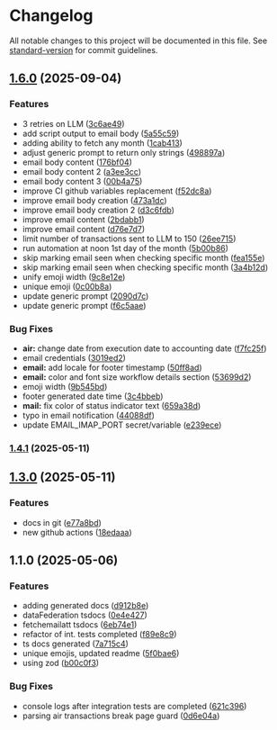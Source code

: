 # Changelog

All notable changes to this project will be documented in this file. See [standard-version](https://github.com/conventional-changelog/standard-version) for commit guidelines.

## [1.6.0](https://github.com/davidzoufaly/finance-mgn/compare/v1.4.1...v1.6.0) (2025-09-04)


### Features

* 3 retries on LLM ([3c6ae49](https://github.com/davidzoufaly/finance-mgn/commit/3c6ae49c9ebf06553e46a9fa81ec801b8f08002f))
* add script output to email body ([5a55c59](https://github.com/davidzoufaly/finance-mgn/commit/5a55c599058e21e411a4b305fa73c5ad4ac8815f))
* adding ability to fetch any month ([1cab413](https://github.com/davidzoufaly/finance-mgn/commit/1cab4130ea96f630a03fe2b9e562b136f7a7fb75))
* adjust generic prompt to return only strings ([498897a](https://github.com/davidzoufaly/finance-mgn/commit/498897a0ae889aa38936ba71f5b02ea30488082d))
* email body content ([176bf04](https://github.com/davidzoufaly/finance-mgn/commit/176bf04703cb1dfb82bbd8ce6626937bf282ac00))
* email body content 2 ([a3ee3cc](https://github.com/davidzoufaly/finance-mgn/commit/a3ee3ccf6f867c954922e57387fdd1ce71f7f118))
* email body content 3 ([00b4a75](https://github.com/davidzoufaly/finance-mgn/commit/00b4a7560332d8678f833c94fc672be5e54a5a4b))
* improve CI github variables replacement ([f52dc8a](https://github.com/davidzoufaly/finance-mgn/commit/f52dc8a4397caaae312c7283459145d42bbba825))
* improve email body creation ([473a1dc](https://github.com/davidzoufaly/finance-mgn/commit/473a1dc6d6273bbe4c2d8bcfa26a700dc8af54c8))
* improve email body creation 2 ([d3c6fdb](https://github.com/davidzoufaly/finance-mgn/commit/d3c6fdbc4c8ad24affd30766b3f15740ece6b54e))
* improve email content ([2bdabb1](https://github.com/davidzoufaly/finance-mgn/commit/2bdabb1a5af7d26c1bf049525e9637e3592d73e8))
* improve email content ([d76e7d7](https://github.com/davidzoufaly/finance-mgn/commit/d76e7d7384b37961f42edffa6ff12e295b8ba363))
* limit number of transactions sent to LLM to 150 ([26ee715](https://github.com/davidzoufaly/finance-mgn/commit/26ee71589b1581f3115d9dd9d6a72939997bb470))
* run automation at noon 1st day of the month ([5b00b86](https://github.com/davidzoufaly/finance-mgn/commit/5b00b86dabf4543642544b321dbc488429a49cd4))
* skip marking email seen when checking specific month ([fea155e](https://github.com/davidzoufaly/finance-mgn/commit/fea155e04b88484ff216c5604f9afa6f7fdc0b76))
* skip marking email seen when checking specific month ([3a4b12d](https://github.com/davidzoufaly/finance-mgn/commit/3a4b12deab496e7aa1f9ec796069fbfa4f8325ff))
* unify emoji width ([9c8e12e](https://github.com/davidzoufaly/finance-mgn/commit/9c8e12e55cfdaf035c7bfbdef8406c29029ad471))
* unique emoji ([0c00b8a](https://github.com/davidzoufaly/finance-mgn/commit/0c00b8ac2500fb4d5023b81d84fbafe0e6a6ee44))
* update generic prompt ([2090d7c](https://github.com/davidzoufaly/finance-mgn/commit/2090d7c881b4ebb23892661b25fbf8399abfeb4d))
* update generic prompt ([f6c5aae](https://github.com/davidzoufaly/finance-mgn/commit/f6c5aae8769d00acd67f18df27a7d6a18a10a2bc))


### Bug Fixes

* **air:** change date from execution date to accounting date ([f7fc25f](https://github.com/davidzoufaly/finance-mgn/commit/f7fc25f8318915dc2b6e70e1a8e1cdd41f293ddc))
* email credentials ([3019ed2](https://github.com/davidzoufaly/finance-mgn/commit/3019ed25aabdb946d0134a1ff270f5b3891f8249))
* **email:** add locale for footer timestamp ([50ff8ad](https://github.com/davidzoufaly/finance-mgn/commit/50ff8ad3850707adeef61edff8bbe7074dc205f6))
* **email:** color and font size workflow details section ([53699d2](https://github.com/davidzoufaly/finance-mgn/commit/53699d2e3e2e6b702ec6a84b430ea8bc76117f45))
* emoji width ([9b545bd](https://github.com/davidzoufaly/finance-mgn/commit/9b545bd7abfbf4ffae92344df6838f3d15e54122))
* footer generated date time ([3c4bbeb](https://github.com/davidzoufaly/finance-mgn/commit/3c4bbebed481f8c1ff35b125df63061d3b02f098))
* **mail:** fix color of status indicator text ([659a38d](https://github.com/davidzoufaly/finance-mgn/commit/659a38dd6bfb68c28b99727451dd8fe502e6f93c))
* typo in email notification ([44088df](https://github.com/davidzoufaly/finance-mgn/commit/44088df6117f85655b2f43fb172ea2ea64bc8d23))
* update EMAIL_IMAP_PORT secret/variable ([e239ece](https://github.com/davidzoufaly/finance-mgn/commit/e239ece1797486144f125d2d89e3652ace5079f0))

### [1.4.1](https://github.com/davidzoufaly/finance-mgn/compare/v1.3.0...v1.4.1) (2025-05-11)

## [1.3.0](https://github.com/davidzoufaly/finance-mgn/compare/v1.1.0...v1.3.0) (2025-05-11)


### Features

* docs in git ([e77a8bd](https://github.com/davidzoufaly/finance-mgn/commit/e77a8bdec4e829d25dc78187b3eb5fff9ffb7a35))
* new github actions ([18edaaa](https://github.com/davidzoufaly/finance-mgn/commit/18edaaab94d4d6acf4fa1016c6213b314e912cc3))

## 1.1.0 (2025-05-06)


### Features

* adding generated docs ([d912b8e](https://github.com/davidzoufaly/finance-mgn/commit/d912b8e81939458c81517a5979aa23b7273ea86c))
* dataFederation tsdocs ([0e4e427](https://github.com/davidzoufaly/finance-mgn/commit/0e4e427fcc20a33c2986f8437dcb39e3fb9d5938))
* fetchemailatt  tsdocs ([6eb74e1](https://github.com/davidzoufaly/finance-mgn/commit/6eb74e1a98304d37072d9e0cb35824602807ebf9))
* refactor of int. tests completed ([f89e8c9](https://github.com/davidzoufaly/finance-mgn/commit/f89e8c9e278dc66c42851e1ed6749fee401417d0))
* ts docs generated ([7a715c4](https://github.com/davidzoufaly/finance-mgn/commit/7a715c42d5737da8f176e445d641e11e55a876a6))
* unique emojis, updated readme ([5f0bae6](https://github.com/davidzoufaly/finance-mgn/commit/5f0bae66937bdbc61dafba843f1d9ff22d2036b3))
* using zod ([b00c0f3](https://github.com/davidzoufaly/finance-mgn/commit/b00c0f31be7f704ab1a7e6ebee49693a303bf654))


### Bug Fixes

* console logs after integration tests are completed ([621c396](https://github.com/davidzoufaly/finance-mgn/commit/621c396bf895823de4e92cac7f7489a6d270e4e0))
* parsing air transactions break page guard ([0d6e04a](https://github.com/davidzoufaly/finance-mgn/commit/0d6e04aeb77cb013bd1cf510da5e5d50e0517153))

